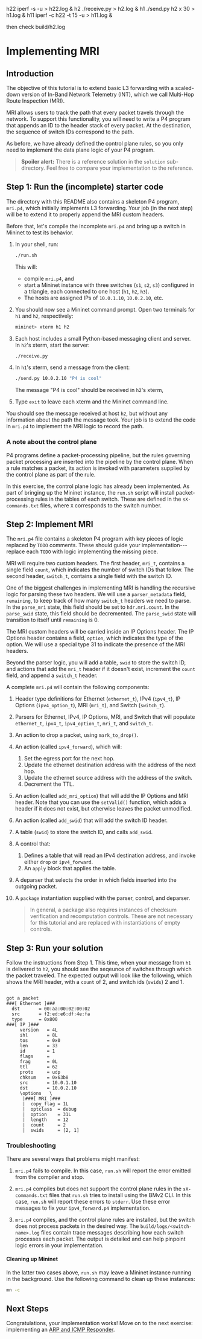 h22 iperf -s -u > h22.log &
h2 ./receive.py > h2.log &
h1 ./send.py h2 x 30 > h1.log &
h11 iperf -c h22 -t 15 -u > h11.log &

then check build/h2.log

# Implementing MRI

## Introduction

The objective of this tutorial is to extend basic L3 forwarding with a
scaled-down version of In-Band Network Telemetry (INT), which we call
Multi-Hop Route Inspection (MRI).

MRI allows users to track the path that every packet travels through
the network. To support this functionality, you will need to write a
P4 program that appends an ID to the header stack of every packet. At
the destination, the sequence of switch IDs correspond to the path.

As before, we have already defined the control plane rules, so you
only need to implement the data plane logic of your P4 program.

> **Spoiler alert:** There is a reference solution in the `solution`
> sub-directory. Feel free to compare your implementation to the reference.

## Step 1: Run the (incomplete) starter code

The directory with this README also contains a skeleton P4 program,
`mri.p4`, which initially implements L3 forwarding.  Your job (in the
next step) will be to extend it to properly append the MRI custom
headers.

Before that, let's compile the incomplete `mri.p4` and bring up a
switch in Mininet to test its behavior.

1. In your shell, run:
   ```bash
   ./run.sh
   ```
   This will:
   * compile `mri.p4`, and
   * start a Mininet instance with three switches (`s1`, `s2`, `s3`) configured
     in a triangle, each connected to one host (`h1`, `h2`, `h3`).
   * The hosts are assigned IPs of `10.0.1.10`, `10.0.2.10`, etc.

2. You should now see a Mininet command prompt.  Open two terminals for `h1` and `h2`, respectively:
   ```bash
   mininet> xterm h1 h2
   ```
3. Each host includes a small Python-based messaging client and server.  In `h2`'s xterm, start the server:
   ```bash
   ./receive.py
   ```
4. In `h1`'s xterm, send a message from the client:
   ```bash
   ./send.py 10.0.2.10 "P4 is cool"
   ```
   The message "P4 is cool" should be received in `h2`'s xterm,
5. Type `exit` to leave each xterm and the Mininet command line.

You should see the message received at host `h2`, but without any information
about the path the message took.  Your job is to extend the code in `mri.p4` to
implement the MRI logic to record the path.


### A note about the control plane

P4 programs define a packet-processing pipeline, but the rules governing packet
processing are inserted into the pipeline by the control plane.  When a rule
matches a packet, its action is invoked with parameters supplied by the control
plane as part of the rule.

In this exercise, the control plane logic has already been implemented.  As
part of bringing up the Mininet instance, the `run.sh` script will install
packet-processing rules in the tables of each switch.  These are defined in the
`sX-commands.txt` files, where `X` corresponds to the switch number.


## Step 2: Implement MRI


The `mri.p4` file contains a skeleton P4 program with key pieces of
logic replaced by `TODO` comments.  These should guide your
implementation---replace each `TODO` with logic implementing the missing piece.

MRI will require two custom headers. The first header, `mri_t`,
contains a single field `count`, which indicates the number of switch
IDs that follow. The second header, `switch_t`, contains a single
field with the switch ID. 

One of the biggest challenges in implementing MRI is handling the
recursive logic for parsing these two headers. We will use a
`parser_metadata` field, `remaining`, to keep track of how many
`switch_t` headers we need to parse.  In the `parse_mri` state, this
field should be set to `hdr.mri.count`.  In the `parse_swid` state,
this field should be decremented. The `parse_swid` state will
transition to itself until `remaining` is 0.

The MRI custom headers will be carried inside an IP Options
header. The IP Options header contains a field, `option`, which
indicates the type of the option. We will use a special type 31 to
indicate the presence of the MRI headers.

Beyond the parser logic, you will add a table, `swid` to store the
switch ID, and actions that add the `mri_t` header if it doesn't
exist, increment the `count` field, and append a `switch_t` header.


A complete `mri.p4` will contain the following components:


1. Header type definitions for Ethernet (`ethernet_t`), IPv4 (`ipv4_t`),
   IP Options (`ipv4_option_t`), MRI (`mri_t`), and Switch (`switch_t`). 
2. Parsers for Ethernet, IPv4, IP Options, MRI, and Switch that will
populate `ethernet_t`, `ipv4_t`, `ipv4_option_t`, `mri_t`, and
`switch_t`.
3. An action to drop a packet, using `mark_to_drop()`.
4. An action (called `ipv4_forward`), which will:
	1. Set the egress port for the next hop. 
	2. Update the ethernet destination address with the address of the next hop. 
	3. Update the ethernet source address with the address of the switch. 
	4. Decrement the TTL.
5. An action (called `add_mri_option`) that will add the IP Options and MRI
header. Note that you can use the `setValid()` function, which adds a
header if it does not exist, but otherwise leaves the packet
unmodified.
6. An action (called `add_swid`) that will add the switch ID header.
7. A table (`swid`) to store the switch ID, and calls `add_swid`. 
8. A control that:
    1. Defines a table that will read an IPv4 destination address, and
       invoke either `drop` or `ipv4_forward`.
    1. An `apply` block that applies the table.
9. A deparser that selects the order in which fields inserted into the outgoing
   packet.
10. A `package` instantiation supplied with the parser, control, and deparser.
    
    > In general, a package also requires instances of checksum verification
    > and recomputation controls.  These are not necessary for this tutorial
    > and are replaced with instantiations of empty controls.


## Step 3: Run your solution

Follow the instructions from Step 1.  This time, when your message from `h1` is
 delivered to `h2`, you should see the seqeunce of switches
through which the packet traveled. The expected output will look like the
following, which shows the MRI header, with a `count` of 2, and switch ids (`swids`) 2 and 1.

```

got a packet
###[ Ethernet ]###
  dst       = 00:aa:00:02:00:02
  src       = f2:ed:e6:df:4e:fa
  type      = 0x800
###[ IP ]###
     version   = 4L
     ihl       = 8L
     tos       = 0x0
     len       = 33
     id        = 1
     flags     =
     frag      = 0L
     ttl       = 62
     proto     = udp
     chksum    = 0x63b8
     src       = 10.0.1.10
     dst       = 10.0.2.10
     \options   \
      |###[ MRI ]###
      |  copy_flag = 1L
      |  optclass  = debug
      |  option    = 31L
      |  length    = 12
      |  count     = 2
      |  swids     = [2, 1]
```

### Troubleshooting

There are several ways that problems might manifest:

1. `mri.p4` fails to compile.  In this case, `run.sh` will report the
error emitted from the compiler and stop.

1. `mri.p4` compiles but does not support the control plane rules in
the `sX-commands.txt` files that `run.sh` tries to install using the BMv2 CLI.
In this case, `run.sh` will report these errors to `stderr`.  Use these error
messages to fix your `ipv4_forward.p4` implementation.

1. `mri.p4` compiles, and the control plane rules are installed, but
the switch does not process packets in the desired way.  The
`build/logs/<switch-name>.log` files contain trace messages describing how each
switch processes each packet.  The output is detailed and can help pinpoint
logic errors in your implementation.

#### Cleaning up Mininet

In the latter two cases above, `run.sh` may leave a Mininet instance running in
the background.  Use the following command to clean up these instances:

```bash
mn -c
```

## Next Steps

Congratulations, your implementation works!  Move on to the next exercise:
implementing an [ARP and ICMP Responder](../arp).



